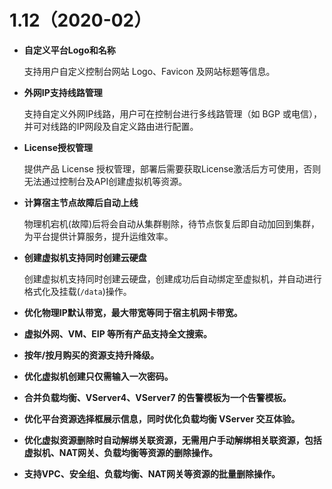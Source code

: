 # 1.12（2020-02）

* **自定义平台Logo和名称**

  支持用户自定义控制台网站 Logo、Favicon 及网站标题等信息。

* **外网IP支持线路管理**

  支持自定义外网IP线路，用户可在控制台进行多线路管理（如 BGP 或电信），并可对线路的IP网段及自定义路由进行配置。

* **License授权管理**

  提供产品 License 授权管理，部署后需要获取License激活后方可使用，否则无法通过控制台及API创建虚拟机等资源。

* **计算宿主节点故障后自动上线**

  物理机宕机(故障)后将会自动从集群剔除，待节点恢复后即自动加回到集群，为平台提供计算服务，提升运维效率。

* **创建虚拟机支持同时创建云硬盘**

  创建虚拟机支持同时创建云硬盘，创建成功后自动绑定至虚拟机，并自动进行格式化及挂载(`/data`)操作。

* **优化物理IP默认带宽，最大带宽等同于宿主机网卡带宽。**

* **虚拟外网、VM、EIP 等所有产品支持全文搜索。**

* **按年/按月购买的资源支持升降级。**

* **优化虚拟机创建只仅需输入一次密码。**

* **合并负载均衡、VServer4、VServer7 的告警模板为一个告警模板。**

* **优化平台资源选择框展示信息，同时优化负载均衡 VServer 交互体验。**

* **优化虚拟资源删除时自动解绑关联资源，无需用户手动解绑相关联资源，包括虚拟机、NAT网关、负载均衡等资源的删除操作。**

* **支持VPC、安全组、负载均衡、NAT网关等资源的批量删除操作。**

